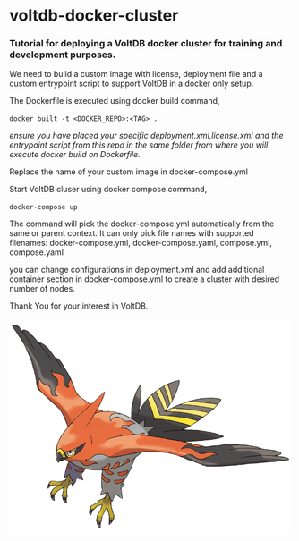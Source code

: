 # voltdb-docker-cluster
### Tutorial for deploying a VoltDB docker cluster for training and development purposes. 

We need to build a custom image with license, deployment file and a custom entrypoint script to support VoltDB in a docker only setup.

The Dockerfile is executed using docker build command,

`docker built -t <DOCKER_REPO>:<TAG> .`

*ensure you have placed your specific deployment.xml,license.xml and the entrypoint script from this repo in the same folder from where you will execute docker build on Dockerfile.*

Replace the name of your custom image in docker-compose.yml

Start VoltDB cluser using docker compose command,

`docker-compose up`

The command will pick the docker-compose.yml automatically from the same or parent context. It can only pick file names with supported filenames: docker-compose.yml, docker-compose.yaml, compose.yml, compose.yaml

you can change configurations in deployment.xml and add additional container section in docker-compose.yml to create a cluster with desired number of nodes.
 
Thank You for your interest in VoltDB.

![this is a image](https://github.com/GDIBostonHackathon2018/Pokebook/blob/8651d1157544069a94cf97d3e60facf010f6b190/pokebook/images/Talonflame.png)
